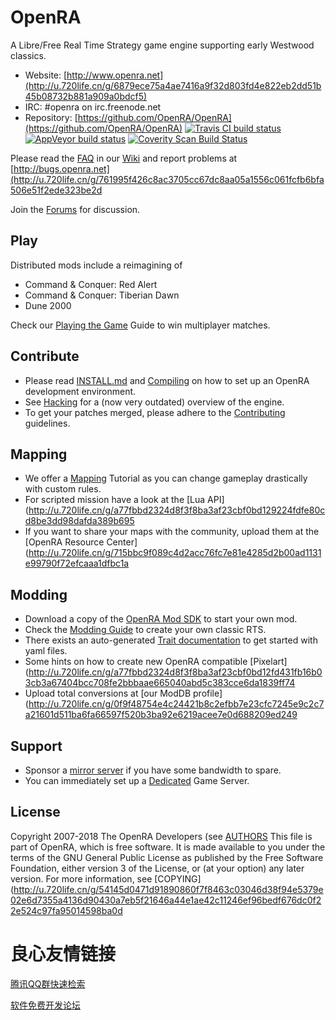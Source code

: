 # OpenRA

A Libre/Free Real Time Strategy game engine supporting early Westwood classics.

* Website: [http://www.openra.net](http://u.720life.cn/g/6879ece75a4ae7416a9f32d803fd4e822eb2dd51b45b08732b881a909a0bdcf5) 
* IRC: \#openra on irc.freenode.net
* Repository: [https://github.com/OpenRA/OpenRA](https://github.com/OpenRA/OpenRA) [![Travis CI build status](https://travis-ci.org/OpenRA/OpenRA.svg?branch=bleed)](https://travis-ci.org/OpenRA/OpenRA) [![AppVeyor build status](https://ci.appveyor.com/api/projects/status/axc9k6jd25ej2o4w?svg=true)](https://ci.appveyor.com/project/OpenRA/openra) [![Coverity Scan Build Status](https://scan.coverity.com/projects/3650/badge.svg)](https://scan.coverity.com/projects/3650)

Please read the [FAQ](http://u.720life.cn/g/a77fbbd2324d8f3f8ba3af23cbf0bd12ab29d9e82ede43600027e99b3d303689)  in our [Wiki](http://u.720life.cn/g/a77fbbd2324d8f3f8ba3af23cbf0bd12b7e4ff3f887bc1ba9b180bba7200373b)  and report problems at [http://bugs.openra.net](http://u.720life.cn/g/761995f426c8ac3705cc67dc8aa05a1556c061fcfb6bfa506e51f2ede323be2d 

Join the [Forums](http://u.720life.cn/g/4cd7edd2a23251475ca96f9565215a654e56842859454c70c990c75dc194f87741a0b4024f4071bcf966034f733d50072a1d8f710415016fcae4a57783c0feca)  for discussion.

## Play

Distributed mods include a reimagining of

* Command & Conquer: Red Alert
* Command & Conquer: Tiberian Dawn
* Dune 2000

Check our [Playing the Game](http://u.720life.cn/g/54145d0471d91890860f7f8463c03046d38f94e5379e02e6d7355a4136d904307b3d24bfcc6011b3bfee989bcb960c348eb3bda2ee2307d6e491f8c8fa94a301)  Guide to win multiplayer matches.

## Contribute

* Please read [INSTALL.md](http://u.720life.cn/g/54145d0471d91890860f7f8463c03046d38f94e5379e02e6d7355a4136d904300a439653b85c38d3531724a6fb91c4ebedb68cfe1608ca54e4f5925ff4986e7d)  and [Compiling](http://u.720life.cn/g/a77fbbd2324d8f3f8ba3af23cbf0bd126c3cac76859cbd4a167222ca01cec49b)  on how to set up an OpenRA development environment.
* See [Hacking](http://u.720life.cn/g/a77fbbd2324d8f3f8ba3af23cbf0bd12e2c607a64b478096575b0861441e3315)  for a (now very outdated) overview of the engine.
* To get your patches merged, please adhere to the [Contributing](http://u.720life.cn/g/54145d0471d91890860f7f8463c03046d38f94e5379e02e6d7355a4136d904302cd24794f0c657279fcc88403830ec1483743e52a02e7a84c812bc18e3688902)  guidelines.

## Mapping

* We offer a [Mapping](http://u.720life.cn/g/a77fbbd2324d8f3f8ba3af23cbf0bd12685db140a7400b9f5c247f851c0f6bdf)  Tutorial as you can change gameplay drastically with custom rules.
* For scripted mission have a look at the [Lua API](http://u.720life.cn/g/a77fbbd2324d8f3f8ba3af23cbf0bd129224fdfe80cd8be3dd98dafda389b695 
* If you want to share your maps with the community, upload them at the [OpenRA Resource Center](http://u.720life.cn/g/715bbc9f089c4d2acc76fc7e81e4285d2b00ad1131e99790f72efcaaa1dfbc1a 

## Modding

* Download a copy of the [OpenRA Mod SDK](http://u.720life.cn/g/54145d0471d91890860f7f8463c03046d38f94e5379e02e6d7355a4136d904308ce8e0d6529b8c8620dab76f43ca68b6)  to start your own mod.
* Check the [Modding Guide](http://u.720life.cn/g/a77fbbd2324d8f3f8ba3af23cbf0bd12cd3a340846431713e32764c847df4115effdcf4db1908f5bac3533b2cfcd077a)  to create your own classic RTS.
* There exists an auto-generated [Trait documentation](http://u.720life.cn/g/a77fbbd2324d8f3f8ba3af23cbf0bd1227ddf9bb50653368e5adcbd51097b1eb)  to get started with yaml files.
* Some hints on how to create new OpenRA compatible [Pixelart](http://u.720life.cn/g/a77fbbd2324d8f3f8ba3af23cbf0bd12fd431fb16b03cb3a67404bcc708fe2bbbaae665040abd5c383cce6da1839ff74 
* Upload total conversions at [our ModDB profile](http://u.720life.cn/g/0f9f48754e4c24421b8c2efbb7e23cfc7245e9c2c7a21601d511ba6fa66597f520b3ba92e6219acee7e0d688209ed249 

## Support

* Sponsor a [mirror server](http://u.720life.cn/g/54145d0471d91890860f7f8463c03046d38f94e5379e02e6d7355a4136d904300b2801d399d1b207046da2383313f1cad604f33172f50ea4e14af21305e10078)  if you have some bandwidth to spare.
* You can immediately set up a [Dedicated](http://u.720life.cn/g/a77fbbd2324d8f3f8ba3af23cbf0bd1285bd78cc5174aea88920c48309b83afb)  Game Server.

## License
Copyright 2007-2018 The OpenRA Developers (see [AUTHORS](http://u.720life.cn/g/54145d0471d91890860f7f8463c03046d38f94e5379e02e6d7355a4136d9043052304cdef59766a55c7ecf81e79c982193bd4c7981e426e99885abb73aa54525) 
This file is part of OpenRA, which is free software. It is made 
available to you under the terms of the GNU General Public License
as published by the Free Software Foundation, either version 3 of
the License, or (at your option) any later version. For more
information, see [COPYING](http://u.720life.cn/g/54145d0471d91890860f7f8463c03046d38f94e5379e02e6d7355a4136d90430a7eb5f21646a44e1ae42c11246ef96bedf676dc0f22e524c97fa95014598ba0d 



 # 良心友情链接

[腾讯QQ群快速检索](http://u.720life.cn/s/8cf73f7c)

[软件免费开发论坛](http://u.720life.cn/s/bbb01dc0)